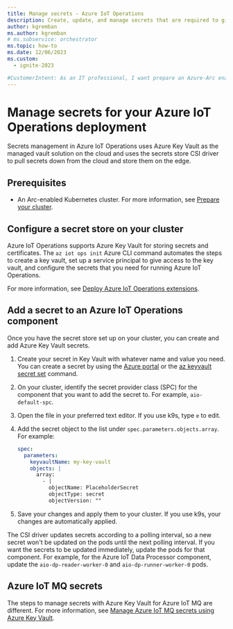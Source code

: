 ```yaml
---
title: Manage secrets - Azure IoT Operations
description: Create, update, and manage secrets that are required to give your Arc-connected cluster access to Azure resources.
author: kgremban
ms.author: kgremban
# ms.subservice: orchestrator
ms.topic: how-to
ms.date: 12/06/2023
ms.custom:
  - ignite-2023

#CustomerIntent: As an IT professional, I want prepare an Azure-Arc enabled Kubernetes cluster with Key Vault secrets so that I can deploy Azure IoT Operations to it.
---
```


# Manage secrets for your Azure IoT Operations deployment

Secrets management in Azure IoT Operations uses Azure Key Vault as the managed vault solution on the cloud and uses the secrets store CSI driver to pull secrets down from the cloud and store them on the edge.

## Prerequisites

* An Arc-enabled Kubernetes cluster. For more information, see [Prepare your cluster](./howto-prepare-cluster.md).

## Configure a secret store on your cluster

Azure IoT Operations supports Azure Key Vault for storing secrets and certificates. The `az iot ops init` Azure CLI command automates the steps to create a key vault, set up a service principal to give access to the key vault, and configure the secrets that you need for running Azure IoT Operations.

For more information, see [Deploy Azure IoT Operations extensions](./howto-deploy-iot-operations.md?tabs=cli).

## Add a secret to an Azure IoT Operations component

Once you have the secret store set up on your cluster, you can create and add Azure Key Vault secrets.

1. Create your secret in Key Vault with whatever name and value you need. You can create a secret by using the [Azure portal](https://portal.azure.com) or the [az keyvault secret set](/cli/azure/keyvault/secret#az-keyvault-secret-set) command.

1. On your cluster, identify the secret provider class (SPC) for the component that you want to add the secret to. For example, `aio-default-spc`.

1. Open the file in your preferred text editor. If you use k9s, type `e` to edit.

1. Add the secret object to the list under `spec.parameters.objects.array`. For example:

   ```yml
   spec:
     parameters:
       keyvaultName: my-key-vault
       objects: |
         array:
           - |
             objectName: PlaceholderSecret
             objectType: secret
             objectVersion: ""
   ```

1. Save your changes and apply them to your cluster. If you use k9s, your changes are automatically applied.

The CSI driver updates secrets according to a polling interval, so a new secret won't be updated on the pods until the next polling interval. If you want the secrets to be updated immediately, update the pods for that component. For example, for the Azure IoT Data Processor component, update the `aio-dp-reader-worker-0` and `aio-dp-runner-worker-0` pods.

## Azure IoT MQ secrets

The steps to manage secrets with Azure Key Vault for Azure IoT MQ are different. For more information, see [Manage Azure IoT MQ secrets using Azure Key Vault](../manage-mqtt-connectivity/howto-manage-secrets.md).
